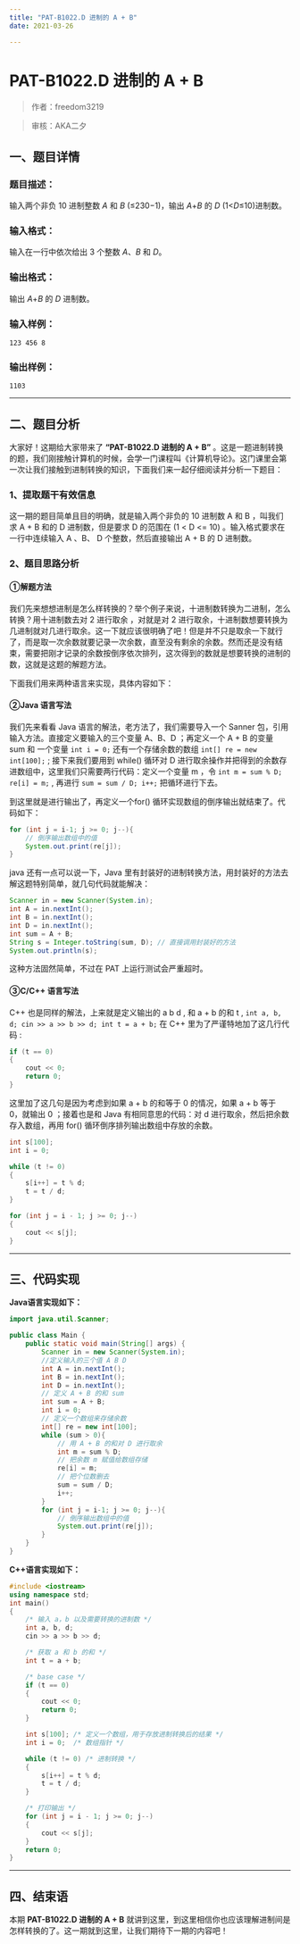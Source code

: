```yaml
---
title: "PAT-B1022.D 进制的 A + B"
date: 2021-03-26

---
```


# PAT-B1022.D 进制的 A + B

>    作者：freedom3219

>    审核：AKA二夕


## 一、题目详情

### 题目描述：

输入两个非负 10 进制整数 *A* 和 *B* (≤230−1)，输出 *A*+*B* 的 *D* (1<*D*≤10)进制数。

### 输入格式：

输入在一行中依次给出 3 个整数 *A*、*B* 和 *D*。

### 输出格式：

输出 *A*+*B* 的 *D* 进制数。

### 输入样例：

```out
123 456 8
```

### 输出样例：

```out
1103
```

---

## 二、题目分析

大家好！这期给大家带来了 **“PAT-B1022.D 进制的 A + B”** 。这是一题进制转换的题，我们刚接触计算机的时候，会学一门课程叫《计算机导论》。这门课里会第一次让我们接触到进制转换的知识，下面我们来一起仔细阅读并分析一下题目：

### 1、提取题干有效信息

这一期的题目简单且目的明确，就是输入两个非负的 10 进制数 A 和 B ，叫我们求 A + B 和的 D 进制数，但是要求 D 的范围在 (1 < D <= 10) 。输入格式要求在一行中连续输入 A 、B、 D 个整数，然后直接输出 A + B 的 D 进制数。 

### 2、题目思路分析

#### ①解题方法

我们先来想想进制是怎么样转换的？举个例子来说，十进制数转换为二进制，怎么转换？用十进制数去对 2 进行取余 ，对就是对 2 进行取余，十进制数想要转换为几进制就对几进行取余。这一下就应该很明确了吧！但是并不只是取余一下就行了，而是取一次余数就要记录一次余数，直至没有剩余的余数。然而还是没有结束，需要把刚才记录的余数按倒序依次排列，这次得到的数就是想要转换的进制的数，这就是这题的解题方法。

下面我们用来两种语言来实现，具体内容如下：

#### ②Java 语言写法

我们先来看看 Java 语言的解法，老方法了，我们需要导入一个 Sanner 包，引用输入方法。直接定义要输入的三个变量 A、B、D ；再定义一个 A + B 的变量 sum 和 一个变量 `int i = 0;` 还有一个存储余数的数组 `int[] re = new int[100];` ; 接下来我们要用到 while() 循环对 D 进行取余操作并把得到的余数存进数组中，这里我们只需要两行代码：定义一个变量 m ，令 `int m = sum % D; re[i] = m;` , 再进行 `sum = sum / D; i++;` 把循环进行下去。

到这里就是进行输出了，再定义一个for() 循环实现数组的倒序输出就结束了。代码如下：

```java
for (int j = i-1; j >= 0; j--){
    // 倒序输出数组中的值
    System.out.print(re[j]); 
}
```

java 还有一点可以说一下，Java 里有封装好的进制转换方法，用封装好的方法去解这题特别简单，就几句代码就能解决：

```java
Scanner in = new Scanner(System.in);
int A = in.nextInt();
int B = in.nextInt();
int D = in.nextInt();
int sum = A + B;
String s = Integer.toString(sum, D); // 直接调用封装好的方法
System.out.println(s);
```

这种方法固然简单，不过在 PAT 上运行测试会严重超时。



#### ③C/C++ 语言写法

C++ 也是同样的解法，上来就是定义输出的 a b d , 和 a + b 的和 t , `int a, b, d; cin >> a >> b >> d; int t = a + b;` 在 C++ 里为了严谨特地加了这几行代码 :

```c++
if (t == 0)
{
    cout << 0;
    return 0;
}
```

这里加了这几句是因为考虑到如果 a + b 的和等于 0 的情况，如果 a + b 等于 0，就输出 0 ；接着也是和 Java 有相同意思的代码：对 d 进行取余，然后把余数存入数组，再用 for() 循环倒序排列输出数组中存放的余数。

```c++
int s[100];
int i = 0;	

while (t != 0) 
{
    s[i++] = t % d;
    t = t / d;
}

for (int j = i - 1; j >= 0; j--)
{
    cout << s[j];
}
```





---

## 三、代码实现

**Java语言实现如下：**

```java
import java.util.Scanner;

public class Main {
    public static void main(String[] args) {
        Scanner in = new Scanner(System.in);
        //定义输入的三个值 A B D
        int A = in.nextInt();
        int B = in.nextInt(); 
        int D = in.nextInt();
        // 定义 A + B 的和 sum
        int sum = A + B; 
        int i = 0;
        // 定义一个数组来存储余数
        int[] re = new int[100]; 
        while (sum > 0){
            // 用 A + B 的和对 D 进行取余
            int m = sum % D;
            // 把余数 m 赋值给数组存储
            re[i] = m;
            // 把个位数删去
            sum = sum / D; 
            i++;
        }
        for (int j = i-1; j >= 0; j--){
            // 倒序输出数组中的值
            System.out.print(re[j]); 
        }
    }
}
```

**C++语言实现如下：**

```c++
#include <iostream>
using namespace std;
int main()
{
	/* 输入 a，b 以及需要转换的进制数 */
	int a, b, d;
	cin >> a >> b >> d;

	/* 获取 a 和 b 的和 */
	int t = a + b;

	/* base case */
	if (t == 0)
	{
		cout << 0;
		return 0;
	}

	int s[100]; /* 定义一个数组，用于存放进制转换后的结果 */
	int i = 0;	/* 数组指针 */

	while (t != 0) /* 进制转换 */
	{
		s[i++] = t % d;
		t = t / d;
	}

	/* 打印输出 */
	for (int j = i - 1; j >= 0; j--)
	{
		cout << s[j];
	}
	return 0;
}
```


---

## 四、结束语

本期 **PAT-B1022.D 进制的 A + B** 就讲到这里，到这里相信你也应该理解进制间是怎样转换的了。这一期就到这里，让我们期待下一期的内容吧！



